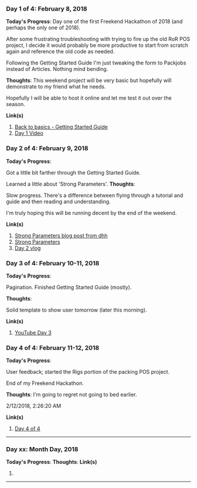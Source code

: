 ### Day 1 of 4: February 8, 2018
**Today's Progress**:
Day one of the first Freekend Hackathon of 2018 (and perhaps the only one of 2018).

After some frustrating troubleshooting with trying to fire up the old RoR POS project, I decide it would probably be more productive to start from scratch again and reference the old code as needed.

Following the Getting Started Guide I'm just tweaking the form to Packjobs instead of Articles. Nothing mind bending.

**Thoughts**:
This weekend project will be very basic but hopefully will demonstrate to my friend what he needs.

Hopefully I will be able to host it online and let me test it out over the season.

**Link(s)**
1. [Back to basics - Getting Started Guide](http://guides.rubyonrails.org/getting_started.html)
2. [Day 1 Video](https://youtu.be/I3M0Hu2paec)


### Day 2 of 4: February 9, 2018
**Today's Progress**:

Got a little bit farther through the Getting Started Guide.

Learned a little about 'Strong Parameters'.
**Thoughts**:

Slow progress. There's a difference between flying through a tutorial and guide and then reading and understanding.

I'm truly hoping this will be running decent by the end of the weekend.


**Link(s)**
1. [Strong Parameters blog post from dhh](http://weblog.rubyonrails.org/2012/3/21/strong-parameters/)
2. [Strong Parameters](http://guides.rubyonrails.org/action_controller_overview.html#strong-parameters)
3. [Day 2 vlog](https://youtu.be/K0EigxhpIug)


### Day 3 of 4: February 10-11, 2018
**Today's Progress**:

Pagination. Finished Getting Started Guide (mostly).

**Thoughts**:

Solid template to show user tomorrow (later this morning).

**Link(s)**
1. [YouTube Day 3](https://youtu.be/D6bBiFISQvw)

### Day 4 of 4: February 11-12, 2018
**Today's Progress**:

User feedback; started the Rigs portion of the packing POS project.

End of my Freekend Hackathon.

**Thoughts**:
I'm going to regret not going to bed earlier.

2/12/2018, 2:26:20 AM

**Link(s)**
1. [Day 4 of 4](https://youtu.be/wm9Nc5-V4_g)

-------------------------------
### Day xx: Month Day, 2018
**Today's Progress**:
**Thoughts**:
**Link(s)**
1. []()
-------------------------------

